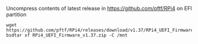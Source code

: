
Uncompress contents of latest release in https://github.com/pftf/RPi4 on EFI partition

```
wget https://github.com/pftf/RPi4/releases/download/v1.37/RPi4_UEFI_Firmware_v1.37.zip
bsdtar xf RPi4_UEFI_Firmware_v1.37.zip -C /mnt
```

